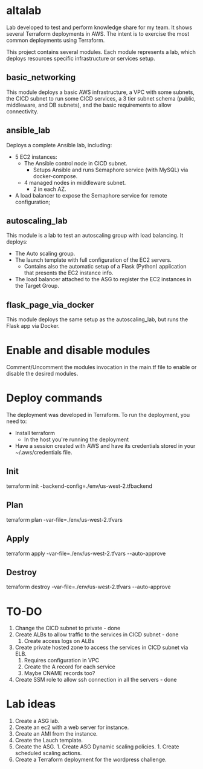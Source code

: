 # altalab

Lab developed to test and perform knowledge share for my team. It shows several Terraform deployments in AWS. The intent is to exercise the most common deployments using Terraform.

This project contains several modules. Each module represents a lab, which deploys resources specific infrastructure or services setup.

## basic_networking

This module deploys a basic AWS infrastructure, a VPC with some subnets, the CICD subnet to run some CICD services, a 3 tier subnet schema (public, middleware, and DB subnets), and the basic requirements to allow connectivity. 


## ansible_lab

Deploys a complete Ansible lab, including:
- 5 EC2 instances:
    - The Ansible control node in CICD subnet.
        - Setups Ansible and runs Semaphore service (with MySQL) via docker-compose.
    - 4 managed nodes in middleware subnet.
        - 2 in each AZ.
- A load balancer to expose the Semaphore service for remote configuration;


## autoscaling_lab

This module is a lab to test an autoscaling group with load balancing. It deploys:
- The Auto scaling group.
- The launch template with full configuration of the EC2 servers.
    - Contains also the automatic setup of a Flask (Python) application that presents the EC2 instance info.
- The load balancer attached to the ASG to register the EC2 instances in the Target Group.


## flask_page_via_docker

This module deploys the same setup as the autoscaling_lab, but runs the Flask app via Docker.


# Enable and disable modules

Comment/Uncomment the modules invocation in the main.tf file to enable or disable the desired modules.


# Deploy commands

The deployment was developed in Terraform.
To run the deployment, you need to:

- Install terraform
    - In the host you're running the deployment
- Have a session created with AWS and have its credentials stored in your ~/.aws/credentials file. 

## Init
terraform init -backend-config=./env/us-west-2.tfbackend

## Plan
terraform plan -var-file=./env/us-west-2.tfvars

## Apply
terraform apply -var-file=./env/us-west-2.tfvars --auto-approve

## Destroy
terraform destroy -var-file=./env/us-west-2.tfvars --auto-approve


# TO-DO

1. Change the CICD subnet to private - done
1. Create ALBs to allow traffic to the services in CICD subnet - done
    1. Create access logs on ALBs
1. Create private hosted zone to access the services in CICD subnet via ELB.
    1. Requires configuration in VPC
    1. Create the A record for each service
    1. Maybe CNAME records too?
1. Create SSM role to allow ssh connection in all the servers - done

# Lab ideas

1. Create a ASG lab.
  1. Create an ec2 with a web server for instance.
  1. Create an AMI from the instance.
  1. Create the Lauch template.
  1. Create the ASG.
    1. Create ASG Dynamic scaling policies.
    1. Create scheduled scaling actions.
1. Create a Terraform deployment for the wordpress challenge.

